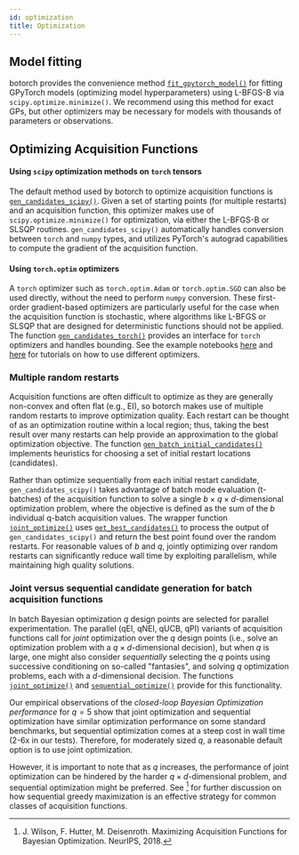 ```yaml
---
id: optimization
title: Optimization
---
```


## Model fitting

botorch provides the convenience method
[`fit_gpytorch_model()`](../api/fit.html#botorch.fit.fit_gpytorch_scipy) for
fitting GPyTorch models (optimizing model hyperparameters) using L-BFGS-B via
`scipy.optimize.minimize()`. We recommend using this method for exact GPs, but
other optimizers may be necessary for models with thousands of parameters or
observations.

## Optimizing Acquisition Functions

#### Using `scipy` optimization methods on `torch` tensors

The default method used by botorch to optimize acquisition functions is
[`gen_candidates_scipy()`](../api/gen.html#botorch.gen.gen_candidates_scipy).
Given a set of starting points (for multiple restarts) and an acquisition
function, this optimizer makes use of `scipy.optimize.minimize()` for
optimization, via either the L-BFGS-B or SLSQP routines.
`gen_candidates_scipy()` automatically handles conversion between `torch` and
`numpy` types, and utilizes PyTorch's autograd capabilities to compute the
gradient of the acquisition function.

#### Using `torch.optim` optimizers

A `torch` optimizer such as `torch.optim.Adam` or `torch.optim.SGD` can also be
used directly, without the need to perform `numpy` conversion. These first-order
gradient-based optimizers are particularly useful for the case when the
acquisition function is stochastic, where algorithms like L-BFGS or SLSQP that
are designed for deterministic functions should not be applied. The function
[`gen_candidates_torch()`](../api/gen.html#botorch.gen.gen_candidates_torch)
provides an interface for `torch` optimizers and handles bounding.
See the example notebooks
[here](../tutorials/compare_mc_analytic_acquisition) and
[here](../tutorials/optimize_stochastic) for tutorials on how to use different
optimizers.


### Multiple random restarts

Acquisition functions are often difficult to optimize as they are generally
non-convex and often flat (e.g., EI), so botorch makes use of multiple random
restarts to improve optimization quality. Each restart can be thought of as an
optimization routine within a local region; thus, taking the best result over
many restarts can help provide an approximation to the global optimization
objective. The function
[`gen_batch_initial_candidates()`](../api/optim.html#botorch.optim.optimize.gen_batch_initial_candidates)
implements heuristics for choosing a set of initial restart locations (candidates).

Rather than optimize sequentially from each initial restart
candidate, `gen_candidates_scipy()` takes advantage of batch mode
evaluation (t-batches) of the acquisition function to solve a single
$b \times q \times d$-dimensional optimization problem, where the objective is
defined as the sum of the $b$ individual q-batch acquisition values.
The wrapper function
[`joint_optimize()`](../api/optim.html#botorch.optim.optimize.joint_optimize)
uses
[`get_best_candidates()`](../api/gen.html#botorch.gen.get_best_candidates)
to process the output of `gen_candidates_scipy()` and return the best point
found over the random restarts. For reasonable values of $b$ and $q$, jointly
optimizing over random restarts can significantly reduce wall time by exploiting
parallelism, while maintaining high quality solutions.


### Joint versus sequential candidate generation for batch acquisition functions

In batch Bayesian optimization $q$ design points are selected for parallel
experimentation. The parallel (qEI, qNEI, qUCB, qPI) variants of acquisition
functions call for *joint* optimization over the $q$ design points (i.e., solve
an optimization problem with a $q \times d$-dimensional decision), but when $q$ is
large, one might also consider *sequentially* selecting the $q$ points using
successive conditioning on so-called "fantasies", and solving $q$ optimization
problems, each with a $d$-dimensional decision. The functions
[`joint_optimize()`](../api/optim.html#botorch.optim.optimize.joint_optimize)
and
[`sequential_optimize()`](../api/optim.html#botorch.optim.optimize.sequential_optimize)
provide for this functionality.

Our empirical observations of the *closed-loop Bayesian Optimization performance*
for $q = 5$ show that joint optimization and sequential optimization have similar
optimization performance on some standard benchmarks, but sequential optimization
comes at a steep cost in wall time (2-6x in our tests). Therefore, for moderately
sized $q$, a reasonable default option is to use joint optimization.

However, it is important to note that as $q$ increases, the performance of joint
optimization can be hindered by the harder $q \times d$-dimensional problem, and
sequential optimization might be preferred. See [^Wilson2018] for further
discussion on how sequential greedy maximization is an effective strategy for
common classes of acquisition functions.

[^Wilson2018]: J. Wilson, F. Hutter, M. Deisenroth. Maximizing Acquisition
Functions for Bayesian Optimization. NeurIPS, 2018.
